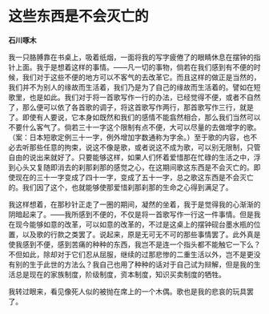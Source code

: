 # 这些东西是不会灭亡的

**石川啄木**

我一只胳膊靠在书桌上，吸着纸烟，一面将我的写字疲倦了的眼睛休息在摆钟的指针上面。我于是想着这样的事情。——凡一切的事物，倘若在我们感到有不便的时候，我们对于这些不便的地方可以不客气的去改革它。而且这样的做正是当然的，我们并不为别人的缘故而生活着，我们乃是为了自己的缘故而生活着的。譬如在短歌里，也是如此。我们对于将一首歌写作一行的办法，已经觉得不便，或者不自然了，那么便可以依了各首歌的调子，将这首歌写作两行，那首歌写作三行，就是了。即使有人要说，它本身如既然和我们的感情不能翕然相合，那么我们当然可以不要什么客气了。倘若三十一字这个限制有点不便，大可以尽量的去做增字的歌。（案：日本短歌定例三十一字，例外增加字数通称为字余。）至于歌的内容，也不必去听那些任意的拘束，说这不像是歌，或者说这不成为歌，可以别无限制，只管自由的说出来就好了。只要能够这样，如果人们怀着爱惜那在忙碌的生活之中，浮到心头又复随即消去的刹那刹那的感觉之心，在这期间歌这东西是不会灭亡的。即使现在的三十一字变成了四十一字，变成了五十一字，总之歌这东西是不会灭亡的。我们因了这个，也就能够使那爱惜刹那刹那的生命之心得到满足了。

我这样想着，在那秒针正走了一圈的期间，凝然的坐着，我于是觉得我的心渐渐的阴暗起来了。——我所感到不便的，不仅是将一首歌写作一行这一件事情。但是我在现今能够如意的改革，可以如意的改革的，不过是这桌上的摆钟砚台墨水瓶的位置，以及歌的行款之类罢了。说起来，原是无可无不可的那些事情罢了。此外真是使我感到不便，感到苦痛的种种的东西，我岂不是连一个指头都不能触它一下么？不但如此，除却对于它们忍从屈服，继续的过那悲惨的二重生活以外，岂不是更没有别的生于此世的方法么？我自己也用了种种的话对于自己试为辩解，但是我的生活总是现在的家族制度，阶级制度，资本制度，知识买卖制度的牺牲。

我转过眼来，看见像死人似的被抛在席上的一个木偶。歌也是我的悲哀的玩具罢了。​